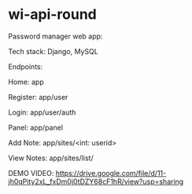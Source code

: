 # wi-api-round

Password manager web app:

Tech stack: Django, MySQL

Endpoints: 

Home: app


Register: app/user


Login: app/user/auth


Panel: app/panel


Add Note: app/sites/<int: userid>
  

View Notes: app/sites/list/<int :userid>


DEMO VIDEO: https://drive.google.com/file/d/11-jh0qPity2xL_fxDm0j0tDZY68cF1hR/view?usp=sharing 
